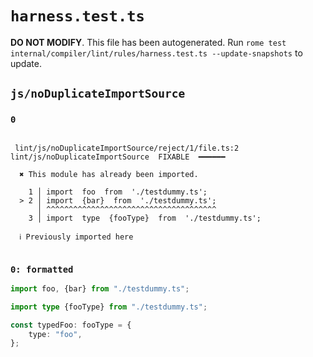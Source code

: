 # `harness.test.ts`

**DO NOT MODIFY**. This file has been autogenerated. Run `rome test internal/compiler/lint/rules/harness.test.ts --update-snapshots` to update.

## `js/noDuplicateImportSource`

### `0`

```

 lint/js/noDuplicateImportSource/reject/1/file.ts:2 lint/js/noDuplicateImportSource  FIXABLE  ━━━━━━

  ✖ This module has already been imported.

    1 │ import  foo  from  './testdummy.ts';
  > 2 │ import  {bar}  from  './testdummy.ts';
      │ ^^^^^^^^^^^^^^^^^^^^^^^^^^^^^^^^^^^^^^
    3 │ import  type  {fooType}  from  './testdummy.ts';

  ℹ Previously imported here


```

### `0: formatted`

```ts
import foo, {bar} from "./testdummy.ts";

import type {fooType} from "./testdummy.ts";

const typedFoo: fooType = {
	type: "foo",
};

```
